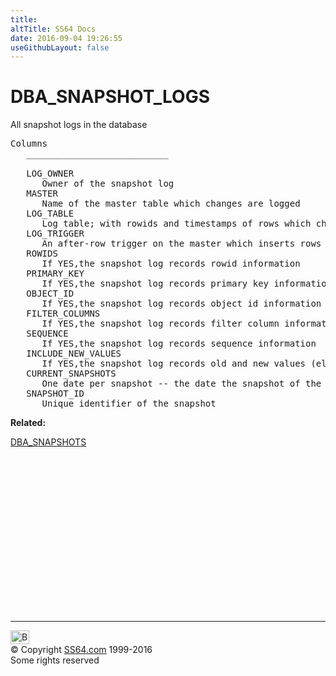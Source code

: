 ```yaml
---
title:
altTitle: SS64 Docs
date: 2016-09-04 19:26:55
useGithubLayout: false
---
```

<!-- #BeginLibraryItem "/Library/head_orad.lbi" --><!-- #EndLibraryItem --><h1>DBA_SNAPSHOT_LOGS </h1><p> All snapshot logs in the database </p> 
 
<pre>Columns
   ___________________________
 
   LOG_OWNER
      Owner of the snapshot log
   MASTER
      Name of the master table which changes are logged
   LOG_TABLE
      Log table; with rowids and timestamps of rows which changed in the master
   LOG_TRIGGER
      An after-row trigger on the master which inserts rows into the log
   ROWIDS
      If YES,the snapshot log records rowid information
   PRIMARY_KEY
      If YES,the snapshot log records primary key information
   OBJECT_ID
      If YES,the snapshot log records object id information
   FILTER_COLUMNS
      If YES,the snapshot log records filter column information
   SEQUENCE
      If YES,the snapshot log records sequence information
   INCLUDE_NEW_VALUES
      If YES,the snapshot log records old and new values (else only old values)
   CURRENT_SNAPSHOTS
      One date per snapshot -- the date the snapshot of the master last refreshed
   SNAPSHOT_ID
      Unique identifier of the snapshot</pre>
<p><b>Related:</b></p>
<p><a href="DBA_SNAPSHOTS.html">DBA_SNAPSHOTS</a></p><!-- #BeginLibraryItem "/Library/foot_orad.lbi" --><p>
<!-- oracle-footer -->
<ins class="adsbygoogle" style="display:inline-block;width:300px;height:250px" data-ad-client="ca-pub-6140977852749469" data-ad-slot="4275490898"></ins>
<script>
(adsbygoogle = window.adsbygoogle || []).push({});
</script></p>
<hr>
<div id="bl" class="footer"><a href="DBA_SNAPSHOT_LOGS.html#"><img src="../images/top.png" width="30" height="22" alt="Back to the Top"></a></div>
<div id="br" class="footer, tagline">© Copyright <a href="http://ss64.com/">SS64.com</a> 1999-2016<br>
Some rights reserved</div>
<!-- #EndLibraryItem -->

